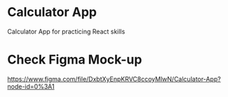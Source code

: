 # Calculator App
Calculator App for practicing React skills

# Check Figma Mock-up
https://www.figma.com/file/DxbtXyEnpKRVC8ccoyMlwN/Calculator-App?node-id=0%3A1
